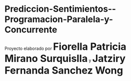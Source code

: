 # Prediccion-Sentimientos--Programacion-Paralela-y-Concurrente

Proyecto elaborado por <span style="font-size:xx-large;">**Fiorella Patricia Mirano Surquislla**</span> y <span style="font-size:xx-large;">**Jatziry Fernanda Sanchez Wong**</span>


